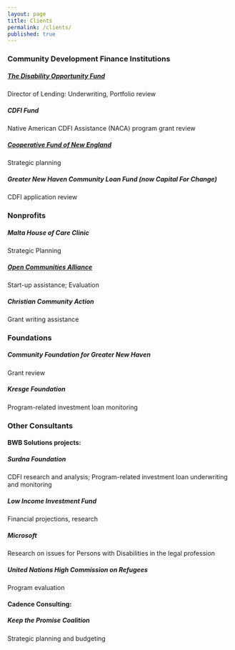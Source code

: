 ```yaml
---
layout: page
title: Clients
permalink: /clients/
published: true
---
```





  
  
### Community Development Finance Institutions

##### [The Disability Opportunity Fund](http://www.thedof.org)
Director of Lending: Underwriting, Portfolio review

##### CDFI Fund
Native American CDFI Assistance (NACA) program grant review

##### [Cooperative Fund of New England](http://www.cooperativefund.org)
Strategic planning

##### Greater New Haven Community Loan Fund (now Capital For Change)
CDFI application review

 
  
### Nonprofits	

##### Malta House of Care Clinic
Strategic Planning

##### [Open Communities Alliance](http://www.ctoca.org/)
Start-up assistance; Evaluation
  
##### Christian Community Action
Grant writing assistance

 
### Foundations

##### Community Foundation for Greater New Haven
Grant review

##### Kresge Foundation
Program-related investment loan monitoring
  


  
### Other Consultants

#### BWB Solutions projects:

##### Surdna Foundation
CDFI research and analysis; Program-related investment loan underwriting and monitoring

##### Low Income Investment Fund
Financial projections, research

##### Microsoft
Research on issues for Persons with Disabilities in the legal profession

##### United Nations High Commission on Refugees
Program evaluation

#### Cadence Consulting:

##### Keep the Promise Coalition
Strategic planning and budgeting

